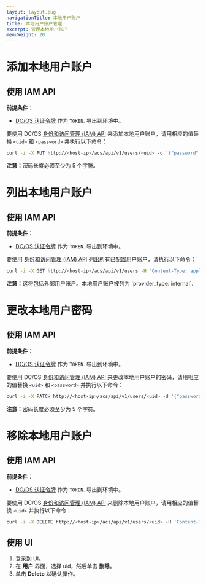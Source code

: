 ```yaml
---
layout: layout.pug
navigationTitle: 本地用户账户
title: 本地用户账户管理
excerpt: 管理本地用户账户
menuWeight: 20
---
```


<!-- The source repository for this topic is https://github.com/dcos/dcos-docs-site -->

# 添加本地用户账户

## 使用 IAM API

**前提条件：**
- [DC/OS 认证令牌](/mesosphere/dcos/cn/2.1/security/oss/authentication/authentication-token/) 作为 `TOKEN`. 导出到环境中。

要使用 DC/OS [身份和访问管理 (IAM) API](/mesosphere/dcos/cn/2.1/security/oss/iam-api/) 来添加本地用户账户，请用相应的值替换 `<uid>` 和 `<password>` 并执行以下命令：

```bash
curl -i -X PUT http://<host-ip>/acs/api/v1/users/<uid> -d '{"password": "<password>"}' -H 'Content-Type: application/json' -H "Authorization: token=$TOKEN"
```

<p class="message--note"><strong>注意：</strong>密码长度必须至少为 5 个字符。</p>

# 列出本地用户账户

## 使用 IAM API

**前提条件：**
- [DC/OS 认证令牌](/mesosphere/dcos/cn/2.1/security/oss/authentication/authentication-token/) 作为 `TOKEN`. 导出到环境中。

要使用 [身份和访问管理 (IAM) API](/mesosphere/dcos/cn/2.1/security/oss/iam-api/) 列出所有已配置用户账户，请执行以下命令：

```bash
curl -i -X GET http://<host-ip>/acs/api/v1/users -H 'Content-Type: application/json' -H "Authorization: token=$TOKEN"
```

<p class="message--note"><strong>注意：</strong>这将包括外部用户账户。本地用户账户被列为 `provider_type: internal`.</p>

# 更改本地用户密码

## 使用 IAM API

**前提条件：**
- [DC/OS 认证令牌](/mesosphere/dcos/cn/2.1/security/oss/authentication/authentication-token/) 作为 `TOKEN`. 导出到环境中。

要使用 DC/OS [身份和访问管理 (IAM) API](/mesosphere/dcos/cn/2.1/security/oss/iam-api/) 来更改本地用户账户的密码，请用相应的值替换 `<uid>` 和 `<password>` 并执行以下命令：

```bash
curl -i -X PATCH http://<host-ip>/acs/api/v1/users/<uid> -d '{"password": "<password>"}' -H 'Content-Type: application/json' -H "Authorization: token=$TOKEN"
```

<p class="message--note"><strong>注意：</strong>密码长度必须至少为 5 个字符。</p>

# 移除本地用户账户

## 使用 IAM API

**前提条件：**
- [DC/OS 认证令牌](/mesosphere/dcos/cn/2.1/security/oss/authentication/authentication-token/) 作为 `TOKEN`. 导出到环境中。

要使用 DC/OS [身份和访问管理 (IAM) API](/mesosphere/dcos/cn/2.1/security/oss/iam-api/) 来删除本地用户账户，请用相应的值替换 `<uid>` 并执行以下命令：

```bash
curl -i -X DELETE http://<host-ip>/acs/api/v1/users/<uid> -H 'Content-Type: application/json' -H "Authorization: token=$TOKEN"
```

## 使用 UI

1. 登录到 UI。
2. 在 **用户** 界面，选择 uid，然后单击 **删除**。
3. 单击 **Delete** 以确认操作。
